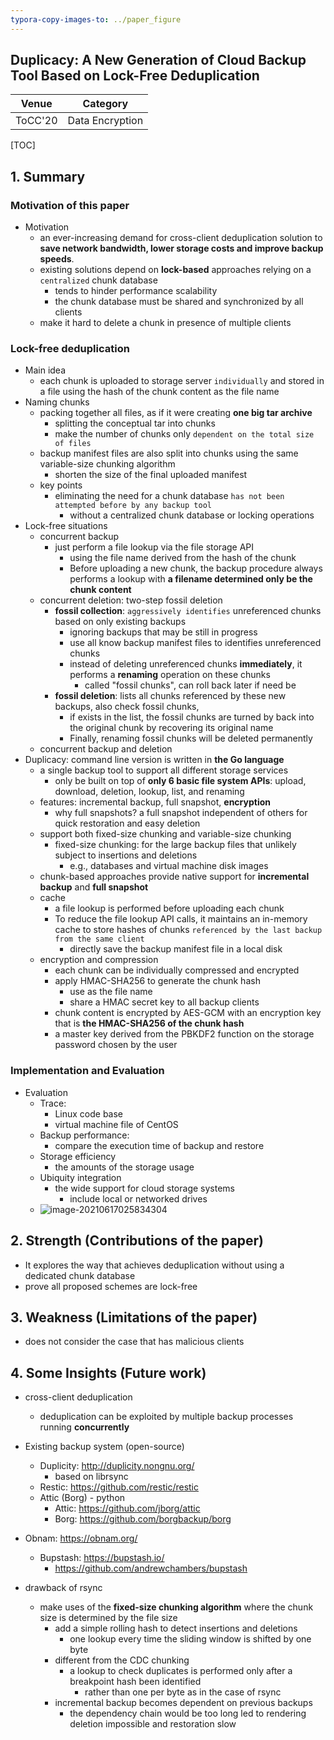 ```yaml
---
typora-copy-images-to: ../paper_figure
---
```

Duplicacy: A New Generation of Cloud Backup Tool Based on Lock-Free Deduplication
------------------------------------------
|           Venue            |       Category       |
| :------------------------: | :------------------: |
| ToCC'20 | Data Encryption |
[TOC]

## 1. Summary
### Motivation of this paper

- Motivation
  - an ever-increasing demand for cross-client deduplication solution to **save network bandwidth, lower storage costs and improve backup speeds**.
  - existing solutions depend on **lock-based** approaches relying on a `centralized` chunk database
    - tends to hinder performance scalability
    - the chunk database must be shared and synchronized by all clients
  - make it hard to delete a chunk in presence of multiple clients

### Lock-free deduplication

- Main idea
  - each chunk is uploaded to storage server `individually` and stored in a file using the hash of the chunk content as the file name
- Naming chunks
  - packing together all files, as if it were creating **one big tar archive**
    - splitting the conceptual tar into chunks
    - make the number of chunks only `dependent on the total size of files`
  - backup manifest files are also split into chunks using the same variable-size chunking algorithm
    - shorten the size of the final uploaded manifest
  - key points
    - eliminating the need for a chunk database `has not been attempted before by any backup tool`
      - without a centralized chunk database or locking operations
- Lock-free situations
  - concurrent backup
    - just perform a file lookup via the file storage API
      - using the file name derived from the hash of the chunk
      - Before uploading a new chunk, the backup procedure always performs a lookup with **a filename determined only be the chunk content**
  - concurrent deletion: two-step fossil deletion
    - **fossil collection**: `aggressively identifies` unreferenced chunks based on only existing backups 
      - ignoring backups that may be still in progress
      - use all know backup manifest files to identifies unreferenced chunks
      - instead of deleting unreferenced chunks **immediately**, it performs a **renaming** operation on these chunks 
        - called "fossil chunks", can roll back later if need be
    - **fossil deletion**: lists all chunks referenced by these new backups, also check fossil chunks, 
      - if exists in the list, the fossil chunks are turned by back into the original chunk by recovering its original name
      - Finally, renaming fossil chunks will be deleted permanently
  - concurrent backup and deletion
- Duplicacy: command line version is written in **the Go language**
  - a single backup tool to support all different storage services
    - only be built on top of **only 6 basic file system APIs**: upload, download, deletion, lookup, list, and renaming
  - features: incremental backup, full snapshot, **encryption**
    - why full snapshots? a full snapshot independent of others for quick restoration and easy deletion
  - support both fixed-size chunking and variable-size chunking
    - fixed-size chunking: for the large backup files that unlikely  subject to insertions and deletions
      - e.g., databases and virtual machine disk images
  - chunk-based approaches provide native support for **incremental backup** and **full snapshot**
  - cache 
    - a file lookup is performed before uploading each chunk
    - To reduce the file lookup API calls, it maintains an in-memory cache to store hashes of chunks `referenced by the last backup from the same client`
      - directly save the backup manifest file in a local disk
  - encryption and compression
    - each chunk can be individually compressed and encrypted
    - apply HMAC-SHA256 to generate the chunk hash
      - use as the file name
      - share a HMAC secret key to all backup clients
    - chunk content is encrypted by AES-GCM with an encryption key that is **the HMAC-SHA256 of the chunk hash**
    - a master key derived from the PBKDF2 function on the storage password chosen by the user

### Implementation and Evaluation

- Evaluation
  - Trace:
    - Linux code base
    - virtual machine file of CentOS
  - Backup performance:
    - compare the execution time of backup and restore
  - Storage efficiency
    - the amounts of the storage usage
  - Ubiquity integration
    - the wide support for cloud storage systems
      - include local or networked drives
  - ![image-20210617025834304](../paper_figure/image-20210617025834304.png)

## 2. Strength (Contributions of the paper)

- It explores the way that achieves deduplication without using a dedicated chunk database
- prove all proposed schemes are lock-free

## 3. Weakness (Limitations of the paper)

- does not consider the case that has malicious clients 

## 4. Some Insights (Future work)

- cross-client deduplication
  - deduplication can be exploited by multiple backup processes running **concurrently**

- Existing backup system (open-source)
  - Duplicity: http://duplicity.nongnu.org/
    - based on librsync
  - Restic: https://github.com/restic/restic
  - Attic (Borg) - python
    - Attic: https://github.com/jborg/attic
    - Borg: https://github.com/borgbackup/borg
- Obnam: https://obnam.org/
  - Bupstash: https://bupstash.io/
    - https://github.com/andrewchambers/bupstash
  
- drawback of rsync
  - make uses of the **fixed-size chunking algorithm** where the chunk size is determined by the file size
    - add a simple rolling hash to detect insertions and deletions
      - one lookup every time the sliding window is shifted by one byte
    - different from the CDC chunking
      - a lookup to check duplicates is performed only after a breakpoint hash been identified
        - rather than one per byte as in the case of rsync
    - incremental backup becomes dependent on previous backups
      - the dependency chain would be too long led to rendering deletion impossible and restoration slow